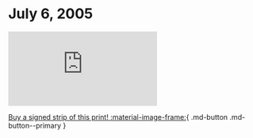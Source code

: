 # July 6, 2005

![](https://www.achewood.com/comic.php?date=07062005)

[Buy a signed strip of this print! :material-image-frame:](https://achewood-holiday-pop-up.myshopify.com/products/strip#07062005){ .md-button .md-button--primary }
